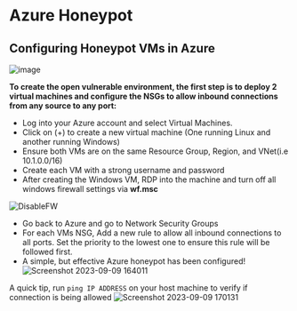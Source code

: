 # Azure Honeypot
<h2>Configuring Honeypot VMs in Azure</h2>

![image](https://github.com/Lachiecodes/Azure-Honeypot/assets/138475757/6e5d77fc-47ce-4617-a90c-a40cc59a19a4)


<b>To create the open vulnerable environment, the first step is to deploy 2 virtual machines and configure the NSGs to allow inbound connections from any source to any port:</b>
- Log into your Azure account and select Virtual Machines.
- Click on (+) to create a new virtual machine (One running Linux and another running Windows)
- Ensure both VMs are on the same Resource Group, Region, and VNet(i.e 10.1.0.0/16)
- Create each VM with a strong username and password
- After creating the Windows VM, RDP into the machine and turn off all windows firewall settings via **wf.msc**

![DisableFW](https://i.imgur.com/g5PAPsr.png)
  
- Go back to Azure and go to Network Security Groups
- For each VMs NSG, Add a new rule to allow all inbound connections to all ports. Set the priority to the lowest one to ensure this rule will be followed first.
- A simple, but effective Azure honeypot has been configured!
![Screenshot 2023-09-09 164011](https://github.com/Lachiecodes/Azure-Honeypot-Configuration/assets/138475757/c101e5af-6a2f-4515-a4bb-b9c8d683a0ae)


A quick tip, run ```ping IP ADDRESS```  on your host machine to verify if connection is being allowed
![Screenshot 2023-09-09 170131](https://github.com/Lachiecodes/Azure-Honeypot-Configuration/assets/138475757/b9ebb386-db35-4ef2-add5-d55d344fb0f0)
